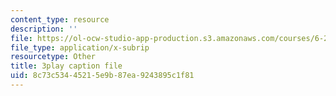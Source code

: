 ```yaml
---
content_type: resource
description: ''
file: https://ol-ocw-studio-app-production.s3.amazonaws.com/courses/6-262-discrete-stochastic-processes-spring-2011/8c73c53445215e9b87ea9243895c1f81_s98jdWi2kEs.vtt
file_type: application/x-subrip
resourcetype: Other
title: 3play caption file
uid: 8c73c534-4521-5e9b-87ea-9243895c1f81
---
```

